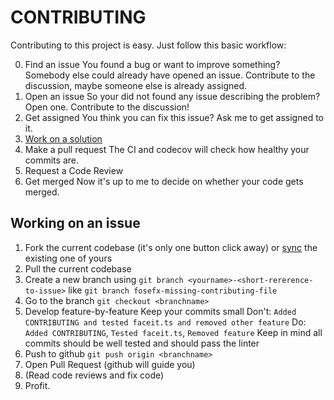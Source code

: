 # CONTRIBUTING

Contributing to this project is easy.
Just follow this basic workflow:

0. Find an issue
   You found a bug or want to improve something?
   Somebody else could already have opened an issue.
   Contribute to the discussion, maybe someone else is already assigned.
1. Open an issue
   So your did not found any issue describing the problem?
   Open one. Contribute to the discussion!
2. Get assigned
   You think you can fix this issue?
   Ask me to get assigned to it.
3. [Work on a solution](CONTRIBUTING.md#working-on-an-issue)
4. Make a pull request
   The CI and codecov will check how healthy your commits are.
5. Request a Code Review
6. Get merged
   Now it's up to me to decide on whether your code gets merged.


## Working on an issue
1. Fork the current codebase (it's only one button click away)
   or [sync](https://help.github.com/en/articles/syncing-a-fork) the existing one of yours
2. Pull the current codebase
3. Create a new branch using
   `git branch <yourname>-<short-rererence-to-issue>`
   like 
   `git branch fosefx-missing-contributing-file`
4. Go to the branch
    `git checkout <branchname>`
5. Develop feature-by-feature
   Keep your commits small
   Don't: `Added CONTRIBUTING and tested faceit.ts and removed other feature`
   Do: `Added CONTRIBUTING`, `Tested faceit.ts`, `Removed feature`
   Keep in mind all commits should be well tested and should pass the linter
6. Push to github
   `git push origin <branchname>`
7. Open Pull Request (github will guide you)
8. (Read code reviews and fix code)
9. Profit.


